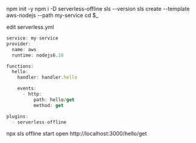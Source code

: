 npm init -y
npm i -D serverless-offline
sls --version
sls create --template aws-nodejs --path my-service
cd $_

edit serverless.yml
```js
service: my-service
provider:
  name: aws
  runtime: nodejs6.10

functions:
  hello:
    handler: handler.hello

    events:
      - http:
          path: hello/get
          method: get

plugins:
  - serverless-offline
```

npx sls offline start
open http://localhost:3000/hello/get
